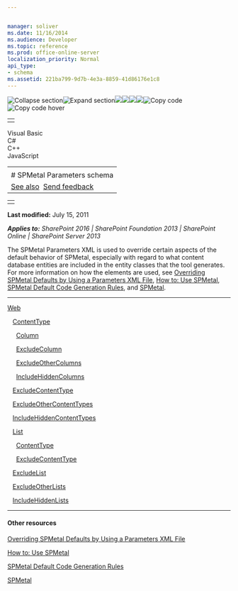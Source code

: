 ```yaml
---


manager: soliver
ms.date: 11/16/2014
ms.audience: Developer
ms.topic: reference
ms.prod: office-online-server
localization_priority: Normal
api_type:
- schema
ms.assetid: 221ba799-9d7b-4e3a-8859-41d86176e1c8
---
```


![Collapse
section](../icons/collapse_all.gif "Collapse section")![Expand
section](../icons/expand_all.gif "Expand section")![](../icons/collapse_all.gif)![](../icons/expand_all.gif)![](../icons/dropdown.gif)![](../icons/dropdownHover.gif)![Copy
code](../icons/copycode.gif "Copy code")![Copy code
hover](../icons/copycodeHighlight.gif "Copy code hover")
<table>
<tbody>
<tr class="odd">
<td align="left"></td>
</tr>
</tbody>
</table>

Visual Basic  
C\#  
C++  
JavaScript  

<table>
<tbody>
<tr class="odd">
<td align="left"><span id="runningHeaderText"></span></td>
</tr>
<tr class="even">
<td align="left"># SPMetal Parameters schema</td>
</tr>
<tr class="odd">
<td align="left"><a href="#seeAlsoToggle">See also</a>  <span id="headfeedbackarea" class="feedbackhead"><a href="javascript:SubmitFeedback(&#39;docthis@Microsoft.com&#39;,&#39;&#39;,&#39;&#39;,&#39;&#39;,&#39;1.0.18082.1225&#39;,&#39;%0\dThank%20you%20for%20your%20feedback.%20The%20developer%20writing%20teams%20use%20your%20feedback%20to%20improve%20documentation.%20While%20we%20are%20reviewing%20your%20feedback,%20we%20may%20send%20you%20e-mail%20to%20ask%20for%20clarification%20or%20feedback%20on%20a%20solution.%20We%20do%20not%20use%20your%20e-mail%20address%20for%20any%20other%20purpose%20and%20we%20delete%20it%20after%20we%20finish%20our%20review.%0\AFor%20further%20information%20about%20the%20privacy%20policies%20of%20Microsoft,%20please%20see%20http://privacy.microsoft.com/en-us/default.aspx.%0\A%0\d&#39;,&#39;Customer%20feedback&#39;);">Send feedback</a></span></td>
</tr>
</tbody>
</table>

<table>
<colgroup>
<col width="100%" />
</colgroup>
<tbody>
<tr class="odd">
<td align="left"></td>
</tr>
</tbody>
</table>

**Last modified:** July 15, 2011

***Applies to:** SharePoint 2016 | SharePoint Foundation 2013 |
SharePoint Online | SharePoint Server 2013*

The SPMetal Parameters XML is used to override certain aspects of the
default behavior of SPMetal, especially with regard to what content
database entities are included in the entity classes that the tool
generates. For more information on how the elements are used, see
[Overriding SPMetal Defaults by Using a Parameters XML
File](http://msdn.microsoft.com/library/209359b2-bd46-47b6-837d-3c0c2005cb19(Office.15).aspx),
[How to: Use
SPMetal](http://msdn.microsoft.com/library/bfeb17f4-9cee-4008-bfb4-8e22e3acae1c(Office.15).aspx),
[SPMetal Default Code Generation
Rules](http://msdn.microsoft.com/library/873ac65e-425e-40f3-9ef6-753d3cda1436(Office.15).aspx),
and
[SPMetal](http://msdn.microsoft.com/library/bbb79c7c-a994-4ef9-9d43-8fc046dc508b(Office.15).aspx).


---------------------------------------------------------------------------------------------------------------------------------------------------------------------------------------------

[Web](web-spmetal.htm)

   [ContentType](contenttype-spmetal.htm)

     [Column](column-spmetal.htm)

     [ExcludeColumn](excludecolumn-spmetal.htm)

     [ExcludeOtherColumns](excludeothercolumns-spmetal.htm)

     [IncludeHiddenColumns](includehiddencolumns-spmetal.htm)

   [ExcludeContentType](excludecontenttype-spmetal.htm)

   [ExcludeOtherContentTypes](excludeothercontenttypes-spmetal.htm)

   [IncludeHiddenContentTypes](includehiddencontenttypes-spmetal.htm)

   [List](list-spmetal.htm)

     [ContentType](contenttype-spmetal.htm)

     [ExcludeContentType](excludecontenttype-spmetal.htm)

   [ExcludeList](excludelist-spmetal.htm)

   [ExcludeOtherLists](excludeotherlists-spmetal.htm)

   [IncludeHiddenLists](includehiddenlists-spmetal.htm)


-------------------------------------------------------------------------------------------------------------------------------------------------------------------------------------------

#### Other resources

[Overriding SPMetal Defaults by Using a Parameters XML
File](http://msdn.microsoft.com/library/209359b2-bd46-47b6-837d-3c0c2005cb19(Office.15).aspx)

[How to: Use
SPMetal](http://msdn.microsoft.com/library/bfeb17f4-9cee-4008-bfb4-8e22e3acae1c(Office.15).aspx)

[SPMetal Default Code Generation
Rules](http://msdn.microsoft.com/library/873ac65e-425e-40f3-9ef6-753d3cda1436(Office.15).aspx)

[SPMetal](http://msdn.microsoft.com/library/bbb79c7c-a994-4ef9-9d43-8fc046dc508b(Office.15).aspx)








